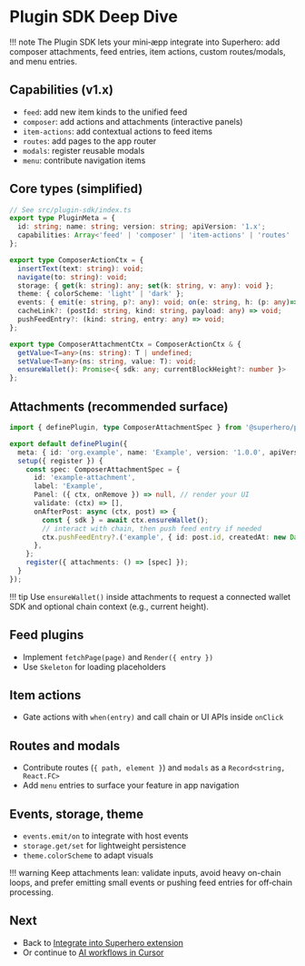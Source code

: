 # Plugin SDK Deep Dive

!!! note
    The Plugin SDK lets your mini‑æpp integrate into Superhero: add composer attachments, feed entries, item actions, custom routes/modals, and menu entries.

## Capabilities (v1.x)
- `feed`: add new item kinds to the unified feed
- `composer`: add actions and attachments (interactive panels)
- `item-actions`: add contextual actions to feed items
- `routes`: add pages to the app router
- `modals`: register reusable modals
- `menu`: contribute navigation items

## Core types (simplified)
```ts
// See src/plugin-sdk/index.ts
export type PluginMeta = {
  id: string; name: string; version: string; apiVersion: '1.x';
  capabilities: Array<'feed' | 'composer' | 'item-actions' | 'routes' | 'modals'>;
};

export type ComposerActionCtx = {
  insertText(text: string): void;
  navigate(to: string): void;
  storage: { get(k: string): any; set(k: string, v: any): void };
  theme: { colorScheme: 'light' | 'dark' };
  events: { emit(e: string, p?: any): void; on(e: string, h: (p: any)=>void): () => void };
  cacheLink?: (postId: string, kind: string, payload: any) => void;
  pushFeedEntry?: (kind: string, entry: any) => void;
};

export type ComposerAttachmentCtx = ComposerActionCtx & {
  getValue<T=any>(ns: string): T | undefined;
  setValue<T=any>(ns: string, value: T): void;
  ensureWallet(): Promise<{ sdk: any; currentBlockHeight?: number }>
};
```

## Attachments (recommended surface)
```ts
import { definePlugin, type ComposerAttachmentSpec } from '@superhero/plugin-sdk';

export default definePlugin({
  meta: { id: 'org.example', name: 'Example', version: '1.0.0', apiVersion: '1.x', capabilities: ['composer'] },
  setup({ register }) {
    const spec: ComposerAttachmentSpec = {
      id: 'example-attachment',
      label: 'Example',
      Panel: ({ ctx, onRemove }) => null, // render your UI
      validate: (ctx) => [],
      onAfterPost: async (ctx, post) => {
        const { sdk } = await ctx.ensureWallet();
        // interact with chain, then push feed entry if needed
        ctx.pushFeedEntry?.('example', { id: post.id, createdAt: new Date().toISOString(), kind: 'example', data: {} });
      },
    };
    register({ attachments: () => [spec] });
  }
});
```

!!! tip
    Use `ensureWallet()` inside attachments to request a connected wallet SDK and optional chain context (e.g., current height).

## Feed plugins
- Implement `fetchPage(page)` and `Render({ entry })`
- Use `Skeleton` for loading placeholders

## Item actions
- Gate actions with `when(entry)` and call chain or UI APIs inside `onClick`

## Routes and modals
- Contribute routes (`{ path, element }`) and `modals` as a `Record<string, React.FC>`
- Add `menu` entries to surface your feature in app navigation

## Events, storage, theme
- `events.emit/on` to integrate with host events
- `storage.get/set` for lightweight persistence
- `theme.colorScheme` to adapt visuals

!!! warning
    Keep attachments lean: validate inputs, avoid heavy on-chain loops, and prefer emitting small events or pushing feed entries for off‑chain processing.

## Next
- Back to [Integrate into Superhero extension](./08-integrate-into-superhero-extension.md)
- Or continue to [AI workflows in Cursor](./09-ai-workflows-in-cursor.md)
